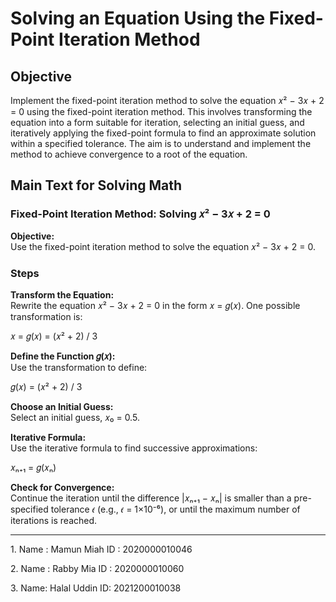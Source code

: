 # Solving an Equation Using the Fixed-Point Iteration Method

## Objective

Implement the fixed-point iteration method to solve the equation 𝑥² − 3𝑥 + 2 = 0 using the fixed-point iteration method. This involves transforming the equation into a form suitable for iteration, selecting an initial guess, and iteratively applying the fixed-point formula to find an approximate solution within a specified tolerance. The aim is to understand and implement the method to achieve convergence to a root of the equation.

## Main Text for Solving Math

### Fixed-Point Iteration Method: Solving 𝑥² − 3𝑥 + 2 = 0

**Objective:**  
Use the fixed-point iteration method to solve the equation 𝑥² − 3𝑥 + 2 = 0.

### Steps

**Transform the Equation:**  
Rewrite the equation 𝑥² − 3𝑥 + 2 = 0 in the form 𝑥 = 𝑔(𝑥). One possible transformation is:

𝑥 = 𝑔(𝑥) = (𝑥² + 2) / 3

**Define the Function 𝑔(𝑥):**  
Use the transformation to define:

𝑔(𝑥) = (𝑥² + 2) / 3

**Choose an Initial Guess:**  
Select an initial guess, 𝑥₀ = 0.5.

**Iterative Formula:**  
Use the iterative formula to find successive approximations:

𝑥ₙ₊₁ = 𝑔(𝑥ₙ)

**Check for Convergence:**  
Continue the iteration until the difference |𝑥ₙ₊₁ − 𝑥ₙ| is smaller than a pre-specified tolerance 𝜖 (e.g., 𝜖 = 1×10⁻⁶), or until the maximum number of iterations is reached.

---

1.⁠ ⁠Name : Mamun Miah
ID : 2020000010046

2.⁠ ⁠Name : Rabby Mia
ID : 2020000010060

3.⁠ ⁠Name: Halal Uddin
ID: 2021200010038
